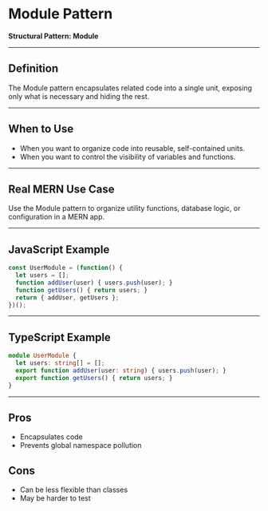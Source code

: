 # Module Pattern

**Structural Pattern: Module**

---

## Definition
The Module pattern encapsulates related code into a single unit, exposing only what is necessary and hiding the rest.

---

## When to Use
- When you want to organize code into reusable, self-contained units.
- When you want to control the visibility of variables and functions.

---

## Real MERN Use Case
Use the Module pattern to organize utility functions, database logic, or configuration in a MERN app.

---

## JavaScript Example
```js
const UserModule = (function() {
  let users = [];
  function addUser(user) { users.push(user); }
  function getUsers() { return users; }
  return { addUser, getUsers };
})();
```

---

## TypeScript Example
```ts
module UserModule {
  let users: string[] = [];
  export function addUser(user: string) { users.push(user); }
  export function getUsers() { return users; }
}
```

---

## Pros
- Encapsulates code
- Prevents global namespace pollution

## Cons
- Can be less flexible than classes
- May be harder to test